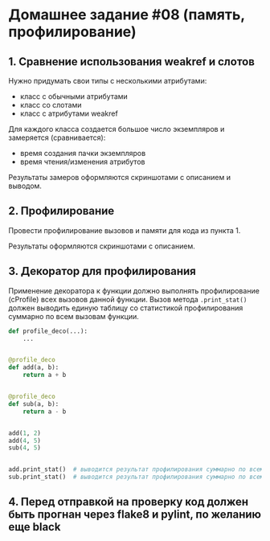 # Домашнее задание #08 (память, профилирование)

## 1. Сравнение использования weakref и слотов

Нужно придумать свои типы с несколькими атрибутами:

- класс с обычными атрибутами
- класс со слотами
- класс с атрибутами weakref

Для каждого класса создается большое число экземпляров и замеряется (сравнивается):

- время создания пачки экземпляров
- время чтения/изменения атрибутов

Результаты замеров оформляются скриншотами c описанием и выводом.

## 2. Профилирование

Провести профилирование вызовов и памяти для кода из пункта 1.

Результаты оформляются скриншотами c описанием.

## 3. Декоратор для профилирования

Применение декоратора к функции должно выполнять прoфилирование (cProfile) всех вызовов данной функции.
Вызов метода `.print_stat()` должен выводить единую таблицу со статистикой профилирования суммарно по всем вызовам функции.

```py
def profile_deco(...):
    ...


@profile_deco
def add(a, b):
    return a + b


@profile_deco
def sub(a, b):
    return a - b


add(1, 2)
add(4, 5)
sub(4, 5)


add.print_stat()  # выводится результат профилирования суммарно по всем вызовам функции add (всего два вызова)
sub.print_stat()  # выводится результат профилирования суммарно по всем вызовам функции sub (всего один вызов)
```

## 4. Перед отправкой на проверку код должен быть прогнан через flake8 и pylint, по желанию еще black
